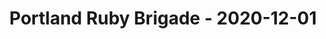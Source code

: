 ---
layout: post
title: Portland Ruby Brigade - 2020-12-01
datetime: '2020-12-01 18:00:00 -0800'
name: Portland Ruby Brigade
external_url: https://www.meetup.com/Portland-Ruby-Brigade/events/kjvwrrybcqbcb/
online_event: true
year_month: 2020-12
---